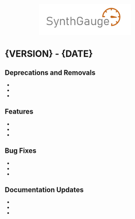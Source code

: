 <p align="center">
  <img src="images/logo.png" />
</p>

# {VERSION} - {DATE}
## Deprecations and Removals
-
-
-

## Features
-
-
-

## Bug Fixes
-
-
-

## Documentation Updates
-
-
-
